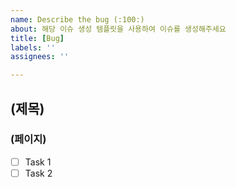 ```yaml
---
name: Describe the bug (:100:)
about: 해당 이슈 생성 템플릿을 사용하여 이슈를 생성해주세요
title: [Bug]
labels: ''
assignees: ''

---
```


## (제목)
### (페이지)

- [ ] Task 1
- [ ] Task 2
